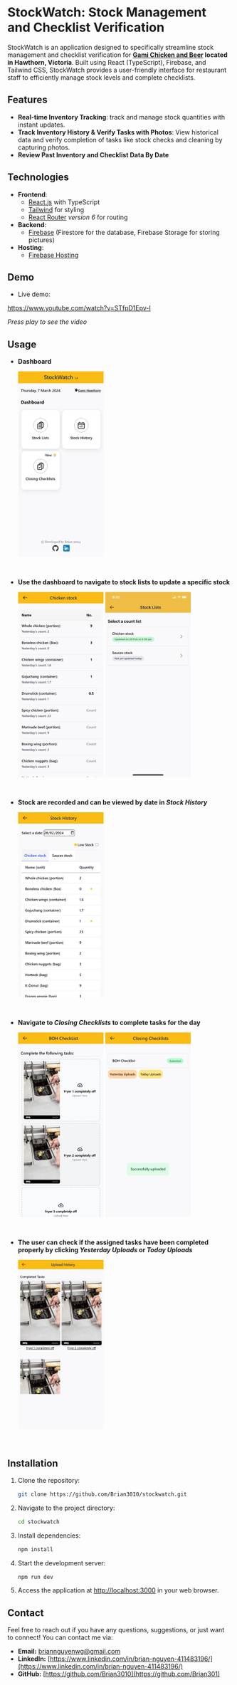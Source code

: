# StockWatch: Stock Management and Checklist Verification

StockWatch is an application designed to specifically streamline stock management and checklist verification for **[Gami Chicken and Beer](https://www.gamichicken.com.au/restaurant/hawthorn/) located in Hawthorn, Victoria**. Built using React (TypeScript), Firebase, and Tailwind CSS, StockWatch provides a user-friendly interface for restaurant staff to efficiently manage stock levels and complete checklists.

## Features

- **Real-time Inventory Tracking**: track and manage stock quantities with instant updates.
- **Track Inventory History & Verify Tasks with Photos**: View historical data and verify completion of tasks like stock checks and cleaning by capturing photos.
- **Review Past Inventory and Checklist Data By Date**

## Technologies

- **Frontend**:
  - [React.js](https://react.dev/) with TypeScript
  - [Tailwind](https://tailwindcss.com/) for styling
  - [React Router](https://reactrouter.com/en/main) *version 6* for routing
- **Backend**:
  - [Firebase](https://firebase.google.com/) (Firestore for the database, Firebase Storage for storing pictures)
- **Hosting**:
  - [Firebase Hosting](https://firebase.google.com/docs/hosting)

## Demo

- Live demo:

https://www.youtube.com/watch?v=STfpD1Epv-I

*Press play to see the video*

## Usage

- **Dashboard**

    <img src="./stockWatch-images/Dashboard.png" width="40%" alt="Dashboard"/>

&nbsp;

- **Use the dashboard to navigate to stock lists to update a specific stock**

    <img src="./stockWatch-images/counting-stock.png" width="40%" alt="couting-stock"/>
    <img src="./stockWatch-images/submited-stock.PNG" width="40%" alt="submited-stock"/>

&nbsp;

- **Stock are recorded and can be viewed by date in *Stock History***

    <img src="./stockWatch-images/Record-by-date.png" width="40%" alt="record-by-date"/>

&nbsp;

- **Navigate to *Closing Checklists* to complete tasks for the day**

    <img src="./stockWatch-images/tasklist.png" width="40%" alt="tasklist"/>
    <img src="./stockWatch-images/submited-tasks.png" width="40%" alt="submited-tasks"/>

&nbsp;

- **The user can check if the assigned tasks have been completed properly by clicking *Yesterday Uploads* or *Today Uploads***

    <img src="./stockWatch-images/viewing_tasks.png" width="40%" alt="viewing_tasks"/>

&nbsp;

## Installation

1. Clone the repository:

   ```bash
   git clone https://github.com/Brian3010/stockwatch.git
   ```

2. Navigate to the project directory:

   ```bash
   cd stockwatch
   ```

3. Install dependencies:

   ```bash
   npm install
   ```

4. Start the development server:

   ```bash
   npm run dev
   ```

5. Access the application at [http://localhost:3000](http://localhost:3000) in your web browser.

## Contact

Feel free to reach out if you have any questions, suggestions, or just want to connect! You can contact me via:

- **Email:** [briannguyenwg@gmail.com](mailto:briannguyenwg@gmail.com)
- **LinkedIn:** [https://www.linkedin.com/in/brian-nguyen-411483196/](https://www.linkedin.com/in/brian-nguyen-411483196/)
- **GitHub:** [https://github.com/Brian3010](https://github.com/Brian301)
